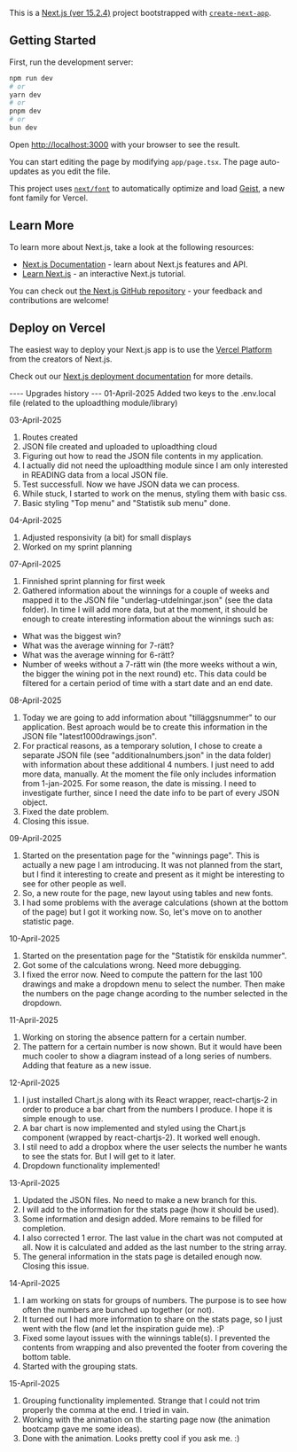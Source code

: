 This is a [Next.js (ver 15.2.4)](https://nextjs.org) project bootstrapped with [`create-next-app`](https://nextjs.org/docs/app/api-reference/cli/create-next-app).

## Getting Started

First, run the development server:

```bash
npm run dev
# or
yarn dev
# or
pnpm dev
# or
bun dev
```

Open [http://localhost:3000](http://localhost:3000) with your browser to see the result.

You can start editing the page by modifying `app/page.tsx`. The page auto-updates as you edit the file.

This project uses [`next/font`](https://nextjs.org/docs/app/building-your-application/optimizing/fonts) to automatically optimize and load [Geist](https://vercel.com/font), a new font family for Vercel.

## Learn More

To learn more about Next.js, take a look at the following resources:

- [Next.js Documentation](https://nextjs.org/docs) - learn about Next.js features and API.
- [Learn Next.js](https://nextjs.org/learn) - an interactive Next.js tutorial.

You can check out [the Next.js GitHub repository](https://github.com/vercel/next.js) - your feedback and contributions are welcome!

## Deploy on Vercel

The easiest way to deploy your Next.js app is to use the [Vercel Platform](https://vercel.com/new?utm_medium=default-template&filter=next.js&utm_source=create-next-app&utm_campaign=create-next-app-readme) from the creators of Next.js.

Check out our [Next.js deployment documentation](https://nextjs.org/docs/app/building-your-application/deploying) for more details.

---- Upgrades history ---
01-April-2025
Added two keys to the .env.local file (related to the uploadthing module/library)

03-April-2025
1. Routes created
2. JSON file created and uploaded to uploadthing cloud
3. Figuring out how to read the JSON file contents in my application.
4. I actually did not need the uploadthing module since I am only interested in READING data from a local JSON file.
5. Test successfull. Now we have JSON data we can process.
6. While stuck, I started to work on the menus, styling them with basic css.
7. Basic styling "Top menu" and "Statistik sub menu" done.

04-April-2025
1. Adjusted responsivity (a bit) for small displays
2. Worked on my sprint planning

07-April-2025
1. Finnished sprint planning for first week
2. Gathered information about the winnings for a couple of weeks and mapped it to the JSON file "underlag-utdelningar.json" (see the data folder). In time I will add more data, but at the moment, it should be enough to create interesting information about the winnings such as:
- What was the biggest win?
- What was the average winning for 7-rätt?
- What was the average winning for 6-rätt?
- Number of weeks without a 7-rätt win (the more weeks without a win, the bigger the wining pot in the next round)
etc.
This data could be filtered for a certain period of time with a start date and an end date.

08-April-2025
1. Today we are going to add information about "tilläggsnummer" to our application. Best aproach would be to create this information in the JSON file "latest1000drawings.json".
2. For practical reasons, as a temporary solution, I chose to create a separate JSON file (see "additionalnumbers.json" in the data folder) with information about these additional 4 numbers.
I just need to add more data, manually. At the moment the file only includes information from 1-jan-2025.
For some reason, the date is missing. I need to investigate further, since I need the date info to be part of every JSON object.
3. Fixed the date problem.
4. Closing this issue.

09-April-2025
1. Started on the presentation page for the "winnings page". This is actually a new page I am introducing. It was not planned from the start, but I find it interesting to create and present as it might be interesting to see for other people as well.
2. So, a new route for the page, new layout using tables and new fonts.
3. I had some problems with the average calculations (shown at the bottom of the page) but I got it working now. So, let's move on to another statistic page.

10-April-2025
1. Started on the presentation page for the "Statistik för enskilda nummer".
2. Got some of the calculations wrong. Need more debugging.
3. I fixed the error now. Need to compute the pattern for the last 100 drawings
and make a dropdown menu to select the number. Then make the numbers on the page change acording to the number selected in the dropdown.

11-April-2025
1. Working on storing the absence pattern for a certain number. 
2. The pattern for a certain number is now shown. But it would have been much cooler to show a diagram instead of a long series of numbers. Adding that feature as a new issue.

12-April-2025
1. I just installed Chart.js along with its React wrapper, react-chartjs-2 in order to produce a bar chart from the numbers I produce. I hope it is simple enough to use.
2. A bar chart is now implemented and styled using the Chart.js component (wrapped by react-chartjs-2). It worked well enough.
3. I stil need to add a dropbox where the user selects the number he wants to see the stats for. But I will get to it later.
4. Dropdown functionality implemented!

13-April-2025
1. Updated the JSON files. No need to make a new branch for this.
2. I will add to the information for the stats page (how it should be used).
3. Some information and design added. More remains to be filled for completion.
4. I also corrected 1 error. The last value in the chart was not computed at all. Now
it is calculated and added as the last number to the string array.
5. The general information in the stats page is detailed enough now. Closing this issue.

14-April-2025
1. I am working on stats for groups of numbers. The purpose is to see how often the numbers are bunched up together (or not).
2. It turned out I had more information to share on the stats page, so I just went with the flow (and let the inspiration guide me). :P
3. Fixed some layout issues with the winnings table(s). I prevented the contents from wrapping and also prevented the footer from covering the bottom table.
4. Started with the grouping stats.

15-April-2025
1. Grouping functionality implemented. Strange that I could not trim properly the comma at the end.
I tried in vain.
2. Working with the animation on the starting page now (the animation bootcamp gave me some ideas).
3. Done with the animation. Looks pretty cool if you ask me. :)
